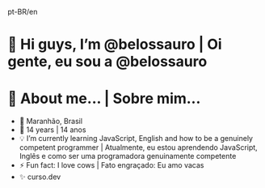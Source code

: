 pt-BR/en
# 👋 Hi guys, I’m @belossauro | Oi gente, eu sou a @belossauro
# 👀 About me... | Sobre mim...
- 📌 Maranhão, Brasil
- 🌱 14 years | 14 anos
- 💡 I’m currently learning JavaScript, English and how to be a genuinely competent programmer | Atualmente, eu estou aprendendo JavaScript, Inglês e como ser uma programadora genuinamente competente
- ⚡ Fun fact: I love cows | Fato engraçado: Eu amo vacas
- ✨ curso.dev
